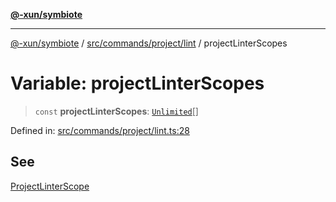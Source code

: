 [**@-xun/symbiote**](../../../../../README.md)

***

[@-xun/symbiote](../../../../../README.md) / [src/commands/project/lint](../README.md) / projectLinterScopes

# Variable: projectLinterScopes

> `const` **projectLinterScopes**: [`Unlimited`](../../../../configure/enumerations/UnlimitedGlobalScope.md#unlimited)[]

Defined in: [src/commands/project/lint.ts:28](https://github.com/Xunnamius/symbiote/blob/45a95680565f7437367edb2f8cc44a33e7541aa0/src/commands/project/lint.ts#L28)

## See

[ProjectLinterScope](../../../../configure/enumerations/UnlimitedGlobalScope.md)
